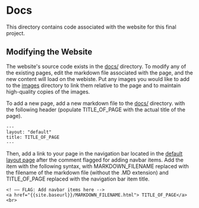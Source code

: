 # Docs
This directory contains code associated with the website for this final project.

## Modifying the Website

The website's source code exists in the [docs/](https://github.com/anushadatar/computational-robotics-final-project/tree/master/docs) directory. To modify any of the existing pages, edit the markdown file associated with the page, and the new content will load on the webiste. Put any images you would like to add to the [images](https://github.com/anushadatar/computational-robotics-final-project/tree/master/docs/images) directory to link them relative to the page and to maintain high-quality copies of the images. 

To add a new page, add a new markdown file to the [docs/](https://github.com/anushadatar/computational-robotics-final-project/tree/master/docs) directory. with the following header (populate TITLE_OF_PAGE with the actual title of the page). 
```
---
layout: "default"
title: TITLE_OF_PAGE
---
```
Then, add a link to your page in the navigation bar located in the [default layout page](https://github.com/anushadatar/computational-robotics-final-project/blob/master/docs/_layouts/default.html) after the comment flagged for adding navbar items. Add the item with the following syntax, with MARKDOWN_FILENAME replaced with the filename of the markdown file (without the .MD extension) and TITLE_OF_PAGE replaced with the navigation bar item title.

```[html]
<! –– FLAG: Add navbar items here -->                                                   
<a href="{{site.baseurl}}/MARKDOWN_FILENAME.html"> TITLE_OF_PAGE</a> <br>

```
